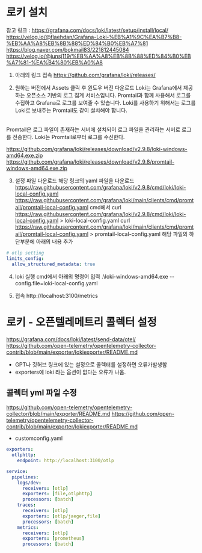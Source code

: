 # 로키 설치
참고 링크 : 
https://grafana.com/docs/loki/latest/setup/install/local/
https://velog.io/@flaehdan/Grafana-Loki-%EB%A1%9C%EA%B7%B8-%EB%AA%A8%EB%8B%88%ED%84%B0%EB%A7%81
https://blog.naver.com/bokmail83/221812445084
https://velog.io/@junsj119/%EB%AA%A8%EB%8B%88%ED%84%B0%EB%A7%81-%EA%B4%80%EB%A0%A8
1. 아래의 링크 접속
https://github.com/grafana/loki/releases/

2. 원하는 버전에서 Assets 클릭 후 윈도우 버전 다운로드
Loki는 Grafana에서 제공하는 오픈소스 기반의 로그 집계 서비스입니다.
Promtail과 함께 사용해서 로그를 수집하고 Grafana로 로그를 보여줄 수 있습니다.
Loki를 사용하기 위해서는 로그를 Loki로 보내주는 Promtail도 같이 설치해야 합니다.
<br>
Promtail은 로그 파일이 존재하는 서버에 설치되어 로그 파일을 관리하는 서버로 로그를 전송한다.
Loki는 Promtail로부터 로그를 수신한다.


https://github.com/grafana/loki/releases/download/v2.9.8/loki-windows-amd64.exe.zip
https://github.com/grafana/loki/releases/download/v2.9.8/promtail-windows-amd64.exe.zip

3. 설정 파일 다운로드
해당 링크의 yaml 파일을 다운로드
https://raw.githubusercontent.com/grafana/loki/v2.9.8/cmd/loki/loki-local-config.yaml
https://raw.githubusercontent.com/grafana/loki/main/clients/cmd/promtail/promtail-local-config.yaml
cmd에서
curl https://raw.githubusercontent.com/grafana/loki/v2.9.8/cmd/loki/loki-local-config.yaml > loki-local-config.yaml
curl https://raw.githubusercontent.com/grafana/loki/main/clients/cmd/promtail/promtail-local-config.yaml > promtail-local-config.yaml 
해당 파일의 하단부분에 아래의 내용 추가
```yaml
# otlp setting
limits_config:
  allow_structured_metadata: true
```

4. loki 실행
cmd에서 아래의 명령어 입력
.\loki-windows-amd64.exe --config.file=loki-local-config.yaml

5. 접속
http://localhost:3100/metrics

# 로키 - 오픈텔레메트리 콜렉터 설정
https://grafana.com/docs/loki/latest/send-data/otel/
https://github.com/open-telemetry/opentelemetry-collector-contrib/blob/main/exporter/lokiexporter/README.md
- GPT나 깃허브 링크에 있는 설정으로 콜렉터를 설정하면 오류가발생함
- exporters에 loki 라는 옵션이 없다는 오류가 나옴.

## 콜렉터 yml 파일 수정
https://github.com/open-telemetry/opentelemetry-collector/blob/main/exporter/README.md
https://github.com/open-telemetry/opentelemetry-collector-contrib/blob/main/exporter/lokiexporter/README.md

- customconfig.yaml
```yaml
exporters:
  otlphttp:
    endpoint: http://localhost:3100/otlp

service:
  pipelines:
    logs/dev:
      receivers: [otlp]
      exporters: [file,otlphttp]
      processors: [batch]
    traces:
      receivers: [otlp]
      exporters: [otlp/jaeger,file]
      processors: [batch]
    metrics:
      receivers: [otlp]
      exporters: [prometheus]
      processors: [batch]
```
